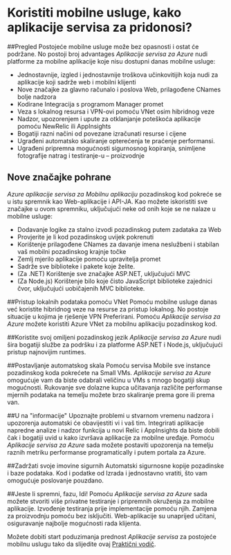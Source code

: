 <properties
    pageTitle="Koristiti servise Mobile, kako aplikacije servisa za pridonosi?"
    description="Saznajte koje prednosti ne aplikacije servisa za Premjesti u postojeće projekte mobilne usluge."
    services="app-service\mobile"
    documentationCenter="ios"
    authors="adrianhall"
    manager="dwrede"
    editor=""/>

<tags
    ms.service="app-service-mobile"
    ms.workload="mobile"
    ms.tgt_pltfrm="mobile-multiple"
    ms.devlang="na"
    ms.topic="get-started-article"
    ms.date="10/01/2016"
    ms.author="adrianha"/>

# <a name="getting-started"> </a>Koristiti mobilne usluge, kako aplikacije servisa za pridonosi?

##<a name="overview"></a>Pregled
Postojeće mobilne usluge može bez opasnosti i ostat će podržane. No postoji broj advantages *Aplikacije servisa za Azure* nudi platforme za mobilne aplikacije koje nisu dostupni danas mobilne usluge:

- Jednostavnije, izgled i jednostavnije troškova učinkovitijih koja nudi za aplikacije koji sadrže web i mobilni klijenti
- Nove značajke za glavno računalo i poslova Web, prilagođene CNames bolje nadzora
- Kodirane Integracija s programom Manager promet
- Veza s lokalnog resursa i VPN-ovi pomoću VNet osim hibridnog veze
- Nadzor, upozorenjem i upute za otklanjanje poteškoća aplikacije pomoću NewRelic ili AppInsights
- Bogatiji razni načini od povezane izračunati resurse i cijene
- Ugrađeni automatsko skaliranje opterećenja te praćenje performansi.
- Ugrađeni pripremna mogućnosti sigurnosnog kopiranja, snimljene fotografije natrag i testiranje-u – proizvodnje

## <a name="new-hosting-features"></a>Nove značajke pohrane
*Azure aplikacije servisa za* *Mobilnu aplikaciju* pozadinskog kod pokreće se u istu spremnik kao Web-aplikacije i API-JA. Kao možete iskoristiti sve značajke u ovom spremniku, uključujući neke od onih koje se ne nalaze u mobilne usluge:

- Dodavanje logike za stalno izvodi pozadinskog putem zadataka za Web
- Provjerite je li kod pozadinskog uvijek pokrenuti
- Korištenje prilagođene CNames za davanje imena neslužbeni i stabilan vaš mobilni pozadinskog krajnje točke
- Zemlj mjerilo aplikacije pomoću upravitelja promet
- Sadrže sve biblioteke i pakete koje želite.
- (Za .NET) Korištenje sve značajke ASP.NET, uključujući MVC
- (Za Node.js) Korištenje bilo koje čisto JavaScript biblioteke zajednici čvor, uključujući uobičajenih MVC biblioteke.

##<a name="access-on-premises-data-using-vnet"></a>Pristup lokalnih podataka pomoću VNet
Pomoću mobilne usluge danas već koristite hibridnog veze na resurse za pristup lokalnog. No postoje situacije u kojima je rješenje VPN Preferirani. Pomoću *Aplikacije servisa za Azure* možete koristiti Azure VNet za mobilnu aplikaciju pozadinskog kod.

##<a name="use-your-favorite-backend-language"></a>Koristite svoj omiljeni pozadinskog jezik
*Aplikacije servisa za Azure* nudi šira bogatiji službe za podršku i za platforme ASP.NET i Node.js, uključujući pristup najnovijim runtimes.

##<a name="set-up-automatic-scale"></a>Postavljanje automatskog skala
Pomoću servisa Mobile sve instance pozadinskog koda pokrećete na Small VMs. *Aplikacije servisa za Azure* omogućuje vam da biste odabrali veličinu u VMs s mnogo bogatiji skup mogućnosti. Rukovanje sve dolazne kupca učitavanja različite performanse mjernih podataka na temelju možete brzo skaliranje prema gore ili prema van.

##<a name="be-in-the-know"></a>U na "informacije"
Upoznajte problemi u stvarnom vremenu nadzora i upozorenja automatski će obavijestiti vi i vaš tim. Integrirati aplikacije napredne analize i nadzor funkcija u novi Relic i AppInsights da biste dobili čak i bogatiji uvid u kako izvršava aplikacije za mobilne uređaje. Pomoću *Aplikacije servisa za Azure* sada možete postaviti upozorenja na temelju raznih metriku performanse programatically i putem portala za Azure.

##<a name="keep-your-assets-safe"></a>Zadržati svoje imovine sigurnih
Automatski sigurnosne kopije pozadinske i baze podataka. Kod i podatke od Izrada i jednostavno vratiti, što vam omogućuje poslovanje pouzdano.

##<a name="ready-stage-go"></a>Jeste li spremni, fazu, Idi!
Pomoću *Aplikacije servisa za Azure* sada možete stvoriti više privatne testiranje i pripremnih okruženja za mobilne aplikacije. Izvođenje testiranja prije implementacije pomoću njih. Zamjena za proizvodnju pomoću bez isključiti. Web-aplikacije su unaprijed učitani, osiguravanje najbolje mogućnosti rada klijenta.

Možete dobiti start poduzimanja prednost *Aplikacije servisa* za postojeće mobilnu uslugu tako da slijedite ovaj [Praktični vodič](app-service-mobile-migrating-from-mobile-services.md).


